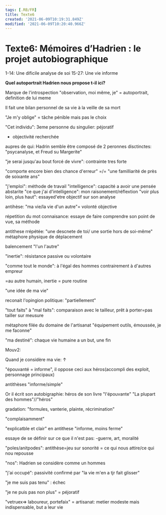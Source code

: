 ```yaml
---
tags: [.RB/FR]
title: Texte6
created: '2021-06-09T10:19:31.849Z'
modified: '2021-06-09T10:20:40.966Z'
---
```


# Texte6: Mémoires d’Hadrien : le projet autobiographique

1-14: Une dificile analyse de soi
15-27: Une vie informe

**Quel autoportrait Hadrien nous propose t-il ici?**


Marque de l'introspection "observation, moi même, je" = autoportrait, definition de lui meme

Il fait une bilan personnel de sa vie à la veille de sa mort

"Je m'y oblige" = tâche pénible mais pas le choix

"Cet individu": 3eme personne du singulier: péjoratif
- objectivité recherchée

aupres de qui: Hadrin semble être composé de 2 peronnes disctinctes: "psycanalyse, et Freud su Margerite"

"je serai jusqu'au bout forcé de vivre": contrainte tres forte

"comporte encore bien des chance d'erreur" =/= "une familliarité de près de soixante ans"

"j'emploi": méthode de travail
"intelligence": capacité a avoir une pensée abstarite
"ce que j'ai d'intelligence": mon raisonement/réflextion
"voir plus loin, plus haut": essayed'etre objectif sur son analyse

antihèse: "ma vie/la vie d'un autre"= volonté objective

répetition du mot connaisance: essaye de faire comprendre son point de vue, sa méthode

antithese rrépétée: "une descnete de toi/ une sortie hors de soi-même"
métaphore physique de déplacement

balencement "l'un l'autre"

"inertie": résistance passive ou volontaire

"comme tout le monde": à l'égal des hommes contrairement à d'autres empreur

=au autre humain, inertie = pure routine

"une idée de ma vie"

reconait l'opingion politique: "partiellement"

"tout faits" à "mal faits": comparaison avec le tailleur, prêt à porter=pas tailler sur meusure

métaphore filée du domaine de l'artisanat "équipement outils, émoussée, je me faconne"

"ma destiné": chaque vie humaine a un but, une fin

Mouv2:

Quand je considère ma vie: ↑

"épouvanté = informe", 
il oppose ceci aux héros(accompli des exploit, personnage principaux)

antithèses "informe/simple" 

Or il écrit son autobigraphie: héros de son livre "l'épouvante"
"La plupart des hommes"//"héros"

gradation: "formules, vanterie, plainte, récrimination"

"complaisamment"

"explicatble et clair" en antithese "informe, moins ferme"

essaye de se définir sur ce que il n'est pas:
-guerre, art, moralité

"poles/anitpodes": antithèse=jeu sur sonorité = ce qui nous attire/ce qui nou repousse

"nos": Hadrien se considère comme un hommes

"j'ai occupé": passivité confirmé par "la vie m'en a tjr fait glisser"

"je me suis pas tenu" : échec

"je ne puis pas non plus" = péjoratif

"vetruex=> laboureur, portefaix" = artisanat: metier modeste mais indispensable, but a leur vie

